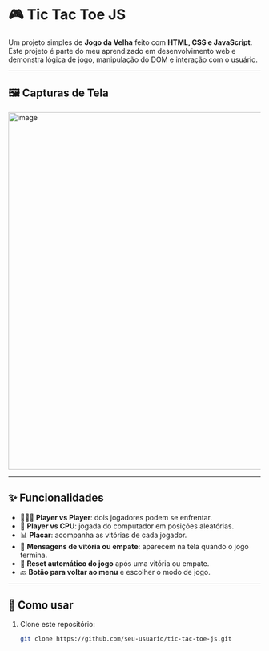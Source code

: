 # 🎮 Tic Tac Toe JS
Um projeto simples de **Jogo da Velha** feito com **HTML, CSS e JavaScript**.  
Este projeto é parte do meu aprendizado em desenvolvimento web e demonstra lógica de jogo, manipulação do DOM e interação com o usuário.

---

## 🖼️ Capturas de Tela

<img width="893" height="713" alt="image" src="https://github.com/user-attachments/assets/e759b684-8664-42cc-9a82-a6070dd4dac0" />

---

## ✨ Funcionalidades

- 🧑‍🤝‍🧑 **Player vs Player**: dois jogadores podem se enfrentar.  
- 🤖 **Player vs CPU**: jogada do computador em posições aleatórias.  
- 📊 **Placar**: acompanha as vitórias de cada jogador.  
- 🎉 **Mensagens de vitória ou empate**: aparecem na tela quando o jogo termina.  
- 🔄 **Reset automático do jogo** após uma vitória ou empate.  
- 🔙 **Botão para voltar ao menu** e escolher o modo de jogo.

---

## 🚀 Como usar

1. Clone este repositório:
   ```bash
   git clone https://github.com/seu-usuario/tic-tac-toe-js.git
